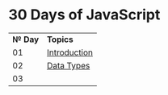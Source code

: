 # 30 Days of JavaScript

<table>
  <tr>
    <td><b>№ Day</b></td>
    <td><b>Topics</b></td>
  </tr>
  
  <tr>
    <td>01</td>
    <td><a href="/01_Day_Introduction">Introduction</a></td>
  </tr>
  
  <tr>
    <td>02</td>
    <td><a href="/02_Day_Data_types">Data Types</a></td>
  </tr>
  
  <tr>
    <td>03</td>
    <td><a href="/03_Day_Booleans_Operators_Date>Booleans, operators, date</a></td>
  </tr>
</table>
